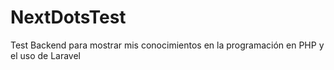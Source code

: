 # NextDotsTest
Test Backend para mostrar mis conocimientos en la programación en PHP y el uso de Laravel
